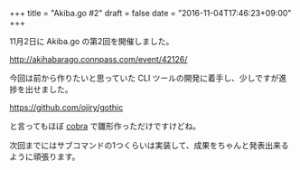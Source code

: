 +++
title = "Akiba.go #2"
draft = false
date = "2016-11-04T17:46:23+09:00"
+++

11月2日に Akiba.go の第2回を開催しました。

http://akihabarago.connpass.com/event/42126/

今回は前から作りたいと思っていた CLI ツールの開発に着手し、少しですが進捗を出せました。

https://github.com/ojiry/gothic

と言ってもほぼ [cobra](https://github.com/spf13/cobra) で雛形作っただけですけどね。

次回までにはサブコマンドの1つくらいは実装して、成果をちゃんと発表出来るように頑張ります。
